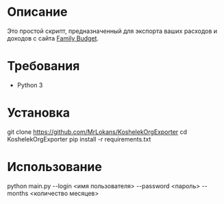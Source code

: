 Описание
========
Это простой скрипт, предназначенный для экспорта ваших расходов и доходов с сайта [Family Budget](koshelek.org).

Требования
==========
- Python 3

Установка
=========
git clone https://github.com/MrLokans/KoshelekOrgExporter
cd KoshelekOrgExporter
pip install -r requirements.txt

Использование
=============
python main.py --login <имя пользователя> --password <пароль> --months <количество месяцев>
